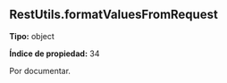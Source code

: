 ## RestUtils.formatValuesFromRequest

**Tipo:** object

**Índice de propiedad:** 34

Por documentar.



